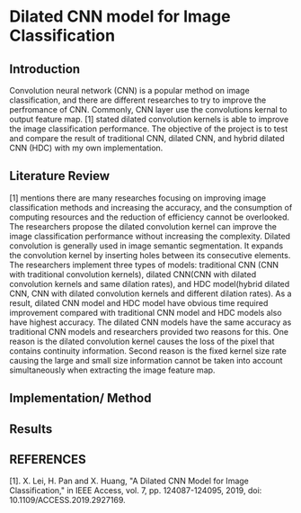 # Dilated CNN model for Image Classification

## Introduction

Convolution neural network (CNN) is a popular method on image classification, and there are different researches to try to improve the perfromance of CNN. Commonly, CNN layer use the convolutions kernal to output feature map. [1] stated dilated convolution kernels is able to improve the image classification performance. The objective of the project is to test and compare the result of traditional CNN, dilated CNN, and hybrid dilated CNN (HDC) with my own implementation.

## Literature Review

[1] mentions there are many researches focusing on improving image classification methods and increasing the accuracy, and the consumption of computing resources and the reduction of efficiency cannot be overlooked. The researchers propose the dilated convolution kernel can improve the image classification performance without increasing the complexity. Dilated convolution is generally used in image semantic segmentation. It expands the convolution kernel by inserting holes between its consecutive elements. The researchers implement three types of models: traditional CNN (CNN with traditional convolution kernels), dilated CNN(CNN with dilated convolution kernels and same dilation rates), and HDC model(hybrid dilated CNN, CNN with dilated convolution kernels and different dilation rates). As a result, dilated CNN model and HDC model have obvious time required improvement compared with traditional CNN model and HDC models also have highest accuracy. The dilated CNN models have the same accuracy as traditional CNN models and researchers provided two reasons for this. One reason is the dilated convolution kernel causes the loss of the pixel that contains continuity information. Second reason is the fixed kernel size rate causing the large and small size information cannot be taken into account simultaneously when extracting the image feature map.

## Implementation/ Method

## Results

## REFERENCES

[1]. X. Lei, H. Pan and X. Huang, "A Dilated CNN Model for Image Classification," in IEEE Access, vol. 7, pp. 124087-124095, 2019, doi: 10.1109/ACCESS.2019.2927169.
